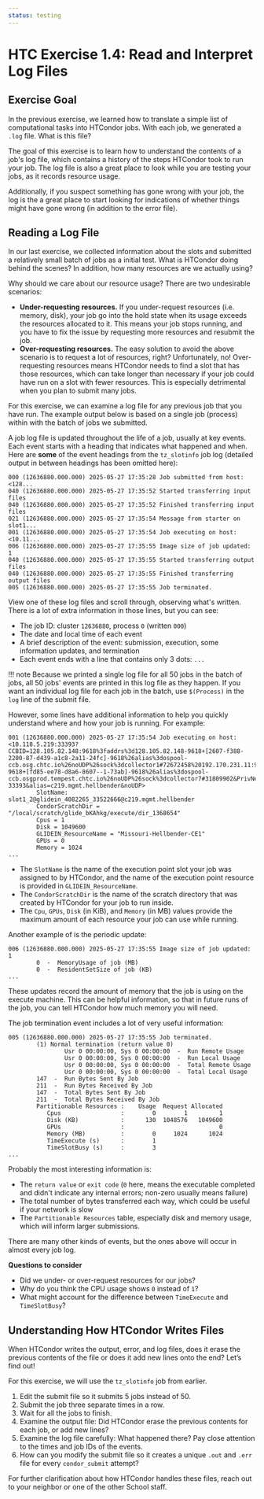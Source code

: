 ```yaml
---
status: testing
---
```


<style type="text/css"> pre em { font-style: normal; background-color: yellow; } pre strong { font-style: normal; font-weight: bold; color: \#008; } </style>

HTC Exercise 1.4: Read and Interpret Log Files
=================================================

## Exercise Goal

In the previous exercise, we learned how to translate a simple list of computational tasks into HTCondor jobs. With each job, we generated a `.log` file. What is this file?

The goal of this exercise is to learn how to understand the contents of a job's log file, which contains a history of the steps HTCondor took to run your job. The log file is also a great place to look while you are testing your jobs, as it records resource usage.

Additionally, if you suspect something has gone wrong with your job, the log is the a great place to start looking for indications of whether things might have gone wrong (in addition to the error file).

## Reading a Log File

In our last exercise, we collected information about the slots and submitted a relatively small batch of jobs as a initial test. What is HTCondor doing behind the scenes? In addition, how many resources are we actually using?

Why should we care about our resource usage? There are two undesirable scenarios:

* **Under-requesting resources.** If you under-request resources (i.e. memory, disk), your job go into the hold state when its usage exceeds the resources allocated to it. This means your job stops running, and you have to fix the issue by requesting more resources and resubmit the job.
* **Over-requesting resources.** The easy solution to avoid the above scenario is to request a lot of resources, right? Unfortunately, no! Over-requesting resources means HTCondor needs to find a slot that has those resources, which can take longer than necessary if your job could have run on a slot with fewer resources. This is especially detrimental when you plan to submit many jobs.

For this exercise, we can examine a log file for any previous job that you have run. The example output below is based on a single job (process) within with the batch of jobs we submitted.

A job log file is updated throughout the life of a job, usually at key events. Each event starts with a heading that indicates what happened and when. Here are **some** of the event headings from the `tz_slotinfo` job log (detailed output in between headings has been omitted here):

``` file
000 (12636880.000.000) 2025-05-27 17:35:28 Job submitted from host: <128...
040 (12636880.000.000) 2025-05-27 17:35:52 Started transferring input files
040 (12636880.000.000) 2025-05-27 17:35:52 Finished transferring input files
021 (12636880.000.000) 2025-05-27 17:35:54 Message from starter on slot1...
001 (12636880.000.000) 2025-05-27 17:35:54 Job executing on host: <10.11...
006 (12636880.000.000) 2025-05-27 17:35:55 Image size of job updated: 1
040 (12636880.000.000) 2025-05-27 17:35:55 Started transferring output files
040 (12636880.000.000) 2025-05-27 17:35:55 Finished transferring output files
005 (12636880.000.000) 2025-05-27 17:35:55 Job terminated.
```

View one of these log files and scroll through, observing what's written. There is a lot of extra information in those lines, but you can see:

-   The job ID: cluster `12636880`, process `0` (written `000`)
-   The date and local time of each event
-   A brief description of the event: submission, execution, some information updates, and termination
-   Each event ends with a line that contains only 3 dots: `...`

!!! note
    Because we printed a single log file for all 50 jobs in the batch of jobs, all 50 jobs' events are printed in this log file as they happen. If you want an individual log file for each job in the batch, use `$(Process)` in the `log` line of the submit file.

However, some lines have additional information to help you quickly understand where and how your job is running. For example:  

``` file
001 (12636880.000.000) 2025-05-27 17:35:54 Job executing on host: <10.118.5.219:33393?CCBID=128.105.82.148:9618%3faddrs%3d128.105.82.148-9618+[2607-f388-2200-87-d439-a1c8-2a11-24fc]-9618%26alias%3dospool-ccb.osg.chtc.io%26noUDP%26sock%3dcollector1#72672458%20192.170.231.11:9618%3faddrs%3d192.170.231.11-9618+[fd85-ee78-d8a6-8607--1-73ab]-9618%26alias%3dospool-ccb.osgprod.tempest.chtc.io%26noUDP%26sock%3dcollector7#31809902&PrivNet=c219.mgmt.hellbender&addrs=10.118.5.219-33393&alias=c219.mgmt.hellbender&noUDP>
        SlotName: slot1_2@glidein_4082265_33522666@c219.mgmt.hellbender
        CondorScratchDir = "/local/scratch/glide_bKAhkg/execute/dir_1368654"
        Cpus = 1
        Disk = 1049600
        GLIDEIN_ResourceName = "Missouri-Hellbender-CE1"
        GPUs = 0
        Memory = 1024
...
```
-   The `SlotName` is the name of the execution point slot your job was assigned to by HTCondor, and the name of the execution point resource is provided in `GLIDEIN_ResourceName`.
-   The `CondorScratchDir` is the name of the scratch directory that was created by HTCondor for your job to run inside.
-   The `Cpu`, `GPUs`, `Disk` (in KiB), and `Memory` (in MB) values provide the maximum amount of each resource your job can use while running.

Another example of is the periodic update:

``` file
006 (12636880.000.000) 2025-05-27 17:35:55 Image size of job updated: 1
        0  -  MemoryUsage of job (MB)
        0  -  ResidentSetSize of job (KB)
...
```

These updates record the amount of memory that the job is using on the execute machine. This can be helpful information, so that in future runs of the job, you can tell HTCondor how much memory you will need.

The job termination event includes a lot of very useful information:

``` file
005 (12636880.000.000) 2025-05-27 17:35:55 Job terminated.
        (1) Normal termination (return value 0)
                Usr 0 00:00:00, Sys 0 00:00:00  -  Run Remote Usage
                Usr 0 00:00:00, Sys 0 00:00:00  -  Run Local Usage
                Usr 0 00:00:00, Sys 0 00:00:00  -  Total Remote Usage
                Usr 0 00:00:00, Sys 0 00:00:00  -  Total Local Usage
        147  -  Run Bytes Sent By Job
        211  -  Run Bytes Received By Job
        147  -  Total Bytes Sent By Job
        211  -  Total Bytes Received By Job
        Partitionable Resources :    Usage  Request Allocated
           Cpus                 :        0        1         1
           Disk (KB)            :      130  1048576   1049600
           GPUs                 :                           0
           Memory (MB)          :        0     1024      1024
           TimeExecute (s)      :        1
           TimeSlotBusy (s)     :        3
...
```

Probably the most interesting information is:

-   The `return value` or `exit code` (`0` here, means the executable completed and didn't indicate any internal errors; non-zero usually means failure)
-   The total number of bytes transferred each way, which could be useful if your network is slow
-   The `Partitionable Resources` table, especially disk and memory usage, which will inform larger submissions.

There are many other kinds of events, but the ones above will occur in almost every job log.

**Questions to consider**

* Did we under- or over-request resources for our jobs?
* Why do you think the CPU usage shows `0` instead of `1`?
* What might account for the difference between `TimeExecute` and `TimeSlotBusy`?


## Understanding How HTCondor Writes Files

When HTCondor writes the output, error, and log files, does it erase the previous contents of the file or does it add new lines onto the end? Let’s find out!

For this exercise, we will use the `tz_slotinfo` job from earlier.

1.  Edit the submit file so it submits 5 jobs instead of 50.
1.  Submit the job three separate times in a row.
1.  Wait for all the jobs to finish.
1.  Examine the output file: Did HTCondor erase the previous contents for each job, or add new lines?
1.  Examine the log file carefully: What happened there? Pay close attention to the times and job IDs of the events.
1.  How can you modify the submit file so it creates a unique `.out` and `.err` file for every `condor_submit` attempt? 

For further clarification about how HTCondor handles these files, reach out to your neighbor or one of the other School staff.
